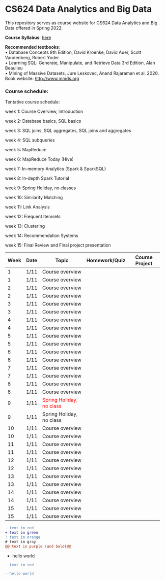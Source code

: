 # CS624 Data Analytics and Big Data

This repository serves as course website for CS624 Data Analytics and Big Data offered in Spring 2022. 

**Course Syllabus**: [here](https://github.com/fengjiaowang7/CS624_spring2022/blob/main/CS624_spring2022_syllabus.pdf)

**Recommended textbooks**:  
• Database Concepts 9th Edition, David Kroenke, David Auer, Scott Vandenberg, Robert Yoder  
• Learning SQL: Generate, Manipulate, and Retrieve Data 3rd Edition, Alan Beaulieu   
• Mining of Massive Datasets, Jure Leskovec, Anand Rajaraman et al. 2020. Book website: http://www.mmds.org  

### Course schedule:

Tentative course schedule:

week 1: Course Overview, Introduction 

week 2: Database basics, SQL basics 

week 3: SQL joins, SQL aggregates, SQL joins and aggregates 

week 4: SQL subqueries 

week 5: MapReduce 

week 6: MapReduce Today (Hive) 

week 7: In-memory Analytics (Spark \& SparkSQL)

week 8: In-depth Spark Tutorial 

week 9: Spring Holiday, no classes

week 10: Similarity Matching 

week 11:  Link Analysis

week 12:  Frequent Itemsets

week 13:  Clustering

week 14: Recommendation Systems

week 15:  Final Review and Final project presentation

 Week                   | Date |Topic                                                       | Homework/Quiz | Course Project                            
 ---------------------- |  ------------------------------------------------------------ | ------------------------------------------------------------ | -------------------------------- | -------------------------------- 
1      | 1/11 | Course overview |                                  | 
1      | 1/11 | Course overview |                                  |
2      | 1/11 | Course overview |                                  |
2      | 1/11 | Course overview |                                  |
3      | 1/11 | Course overview |                                  |
3      | 1/11 | Course overview |                                  |
4      | 1/11 | Course overview |                                  |
4      | 1/11 | Course overview |                                  |
5      | 1/11 | Course overview |                                  |
5      | 1/11 | Course overview |                                  |
6      | 1/11 | Course overview |                                  |
6      | 1/11 | Course overview |                                  |
7      | 1/11 | Course overview |                                  |
7      | 1/11 | Course overview |                                  |
8      | 1/11 | Course overview |                                  |
8      | 1/11 | Course overview |                                  |
9      | 1/11 | <span style="color:red">Spring Holiday, no class</span> |                                  |
9      | 1/11 | Spring Holiday, no class |                                  |
10      | 1/11 | Course overview |                                  |
10      | 1/11 | Course overview |                                  |
11      | 1/11 | Course overview |                                  |
11      | 1/11 | Course overview |                                  |
12      | 1/11 | Course overview |                                  |
12      | 1/11 | Course overview |                                  |
13      | 1/11 | Course overview |                                  |
13      | 1/11 | Course overview |                                  |
14      | 1/11 | Course overview |                                  |
14      | 1/11 | Course overview |                                  |
15      | 1/11 | Course overview |                                  |
15      | 1/11 | Course overview |                                  |

```diff
- text in red
+ text in green
! text in orange
# text in gray
@@ text in purple (and bold)@@
```
- hello world

```diff
- text in red
```
```diff
- hello world
```
